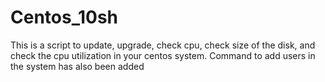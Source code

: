 # Centos_10sh
This is a script to update, upgrade, check cpu, check size of the disk, and check the cpu utilization in your centos system. 
Command to add users in the system has also been added 